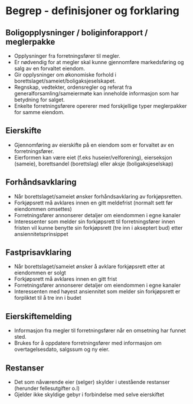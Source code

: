 # Begrep - definisjoner og forklaring
## <a name="Meglerpakke">Boligopplysninger / boliginforapport / meglerpakke</a>
* Opplysninger fra forretningsfører til megler.
* Er nødvendig for at megler skal kunne gjennomføre markedsføring og salg av en forvaltet eiendom.
* Gir opplysninger om økonomiske forhold i borettslaget/sameiet/boligaksjeselskapet.
* Regnskap, vedtekter, ordensregler og referat fra generalforsamling/sameiermøte kan inneholde informasjon som har betydning for salget.
* Enkelte forretningsførere opererer med forskjellige typer meglerpakker for samme eiendom.
## <a name="eierskifte">Eierskifte</a>
* Gjennomføring av eierskifte på en eiendom som er forvaltet av en forretningsfører.
* Eierformen kan være eiet (f.eks huseier/velforening), eierseksjon (sameie), borettsandel (borettslag) eller aksje (boligaksjeselskap)
## <a name="forhåndsavklaring">Forhåndsavklaring</a>
* Når borettslaget/sameiet ønsker forhåndsavklaring av forkjøpsretten.
* Forkjøpsrett må avklares innen en gitt meldefrist (normalt sett før eiendommen omsettes)
* Forretningsfører annonserer detaljer om eiendommen i egne kanaler
* Interessenter som melder sin forkjøpsrett til forretningsfører innen fristen vil kunne benytte sin forkjøpsrett (tre inn i akseptert bud) etter ansiennitetsprinsippet
## <a name="fastprisavklaring">Fastprisavklaring</a>
* Når borettslaget/sameiet ønsker å avklare forkjøpsrett etter at eiendommen er solgt
* Forkjøpsrett må avklares innen en gitt frist
* Forretningsfører annonserer detaljer om eiendommen i egne kanaler
* Interessenten med høyest ansiennitet som melder sin forkjøpsrett er forpliktet til å tre inn i budet
## <a name="eierskiftemelding">Eierskiftemelding</a>
* Informasjon fra megler til forretningsfører når en omsetning har funnet sted.
* Brukes for å oppdatere forretningsfører med informasjon om overtagelsesdato, salgssum og ny eier.
## <a name="restanser">Restanser</a>
* Det som nåværende eier (selger) skylder i utestående restanser (herunder fellesutgifter o.l)
* Gjelder ikke skyldige gebyr i forbindelse med selve eierskiftet 